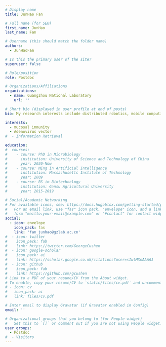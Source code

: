 ```yaml
---
# Display name
title: JunHao Fan

# Full name (for SEO)
first_name: JunHao
last_name: Fan

# Username (this should match the folder name)
authors:
  - JunHaoFan

# Is this the primary user of the site?
superuser: false

# Role/position
role: Postdoc

# Organizations/Affiliations
organizations:
  - name: Guangzhou National Laboratory
    url: ''

# Short bio (displayed in user profile at end of posts)
bio: My research interests include distributed robotics, mobile computing and programmable matter.

interests:
  - mucosal immunity
  - Adenovirus vector
#  - Information Retrieval

education:
#  courses:
#    - course: PhD in Microbiology
#      institution: University of Science and Technology of China
#      year: 2020-Now
#    - course: MEng in Artificial Intelligence
#      institution: Massachusetts Institute of Technology
#      year: 2009
#    - course: BS in Biotechnology
#      institution: Gansu Agricultural University
#      year: 2015-2019

# Social/Academic Networking
# For available icons, see: https://docs.hugoblox.com/getting-started/page-builder/#icons
#   For an email link, use "fas" icon pack, "envelope" icon, and a link in the
#   form "mailto:your-email@example.com" or "#contact" for contact widget.
social:
  - icon: envelope
    icon_pack: fas
    link: 'fan_junhao@gzlab.ac.cn'
#  - icon: twitter
#    icon_pack: fab
#    link: https://twitter.com/GeorgeCushen
#  - icon: google-scholar
#    icon_pack: ai
#    link: https://scholar.google.co.uk/citations?user=sIwtMXoAAAAJ
#  - icon: github
#    icon_pack: fab
#    link: https://github.com/gcushen
# Link to a PDF of your resume/CV from the About widget.
# To enable, copy your resume/CV to `static/files/cv.pdf` and uncomment the lines below.
# - icon: cv
#   icon_pack: ai
#   link: files/cv.pdf

# Enter email to display Gravatar (if Gravatar enabled in Config)
email: ''

# Organizational groups that you belong to (for People widget)
#   Set this to `[]` or comment out if you are not using People widget.
user_groups:
  - Postdoc
#  - Visitors
---
```



